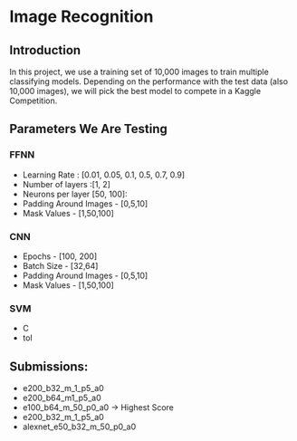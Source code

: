 # Image Recognition

## Introduction
In this project, we use a training set of 10,000 images to train multiple classifying models. Depending on the performance with the test data (also 10,000 images),
we will pick the best model to compete in a Kaggle Competition.


## Parameters We Are Testing

### FFNN
* Learning Rate : [0.01, 0.05, 0.1, 0.5, 0.7, 0.9]
* Number of layers :[1, 2]
* Neurons per layer [50, 100]:
* Padding Around Images - [0,5,10]
* Mask Values - [1,50,100]


### CNN
* Epochs - [100, 200]
* Batch Size - [32,64]
* Padding Around Images - [0,5,10]
* Mask Values - [1,50,100]

### SVM
* C
* tol


## Submissions:
* e200_b32_m_1_p5_a0
* e200_b64_m1_p5_a0
* e100_b64_m_50_p0_a0 -> Highest Score
* e200_b32_m_1_p5_a0
* alexnet_e50_b32_m_50_p0_a0
